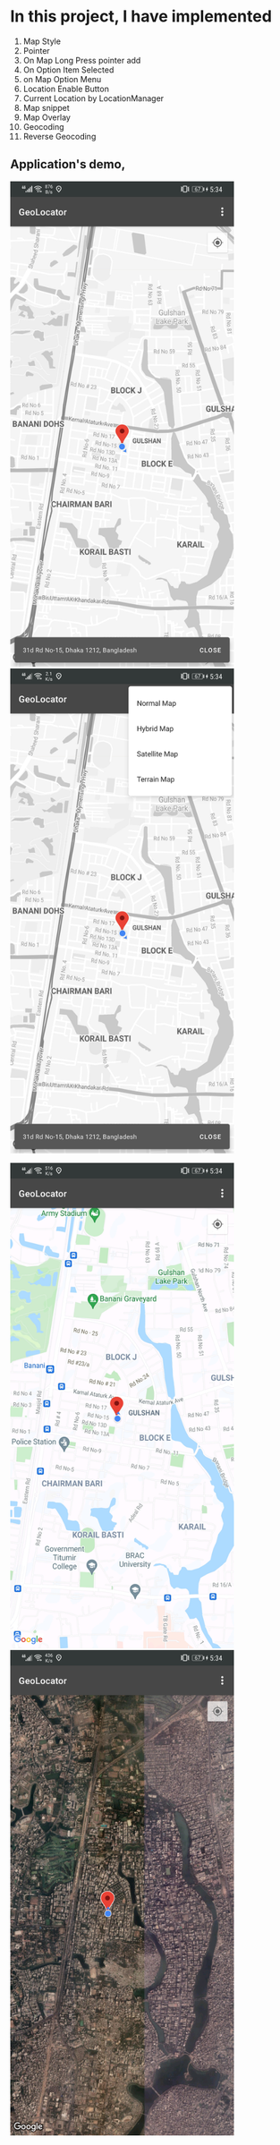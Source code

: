 # In this project, I have implemented

1. Map Style
2. Pointer
3. On Map Long Press pointer add
4. On Option Item Selected
5. on Map Option Menu
6. Location Enable Button
7. Current Location by LocationManager
8. Map snippet
9. Map Overlay
10. Geocoding
11. Reverse Geocoding
## Application's demo,
<p float="left">
  <img src="https://github.com/FakhrulASA/GeoLocator/blob/master/1.jpg" width="400" /> 
  <img src="https://github.com/FakhrulASA/GeoLocator/blob/master/2.jpg" width="400" />
</p>
<p>
  <img src="https://github.com/FakhrulASA/GeoLocator/blob/master/3.jpg" width="400" /> 
  <img src="https://github.com/FakhrulASA/GeoLocator/blob/master/4.jpg" width="400" />
</p>
